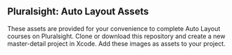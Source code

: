 ## Pluralsight: Auto Layout Assets

These assets are provided for your convenience to complete Auto Layout courses on Pluralsight.  Clone or download this repository and create a new master-detail project in Xcode.  Add these images as assets to your project. 